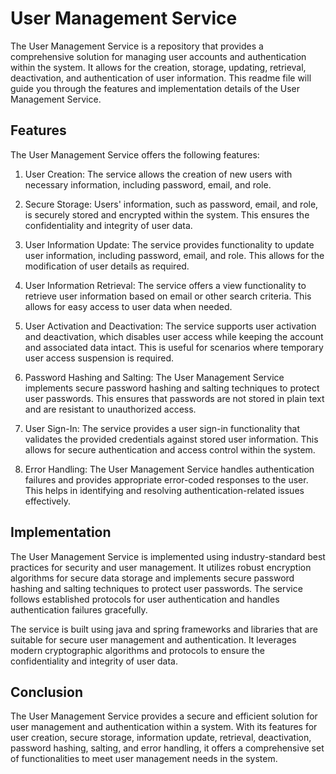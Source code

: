 # User Management Service

The User Management Service is a repository that provides a comprehensive solution for managing user accounts and authentication within the system. It allows for the creation, storage, updating, retrieval, deactivation, and authentication of user information. This readme file will guide you through the features and implementation details of the User Management Service.

## Features

The User Management Service offers the following features:

1. User Creation: The service allows the creation of new users with necessary information, including password, email, and role.

2. Secure Storage: Users' information, such as password, email, and role, is securely stored and encrypted within the system. This ensures the confidentiality and integrity of user data.

3. User Information Update: The service provides functionality to update user information, including password, email, and role. This allows for the modification of user details as required.

4. User Information Retrieval: The service offers a view functionality to retrieve user information based on email or other search criteria. This allows for easy access to user data when needed.

5. User Activation and Deactivation: The service supports user activation and deactivation, which disables user access while keeping the account and associated data intact. This is useful for scenarios where temporary user access suspension is required.

6. Password Hashing and Salting: The User Management Service implements secure password hashing and salting techniques to protect user passwords. This ensures that passwords are not stored in plain text and are resistant to unauthorized access.

7. User Sign-In: The service provides a user sign-in functionality that validates the provided credentials against stored user information. This allows for secure authentication and access control within the system.

8. Error Handling: The User Management Service handles authentication failures and provides appropriate error-coded responses to the user. This helps in identifying and resolving authentication-related issues effectively.

## Implementation

The User Management Service is implemented using industry-standard best practices for security and user management. It utilizes robust encryption algorithms for secure data storage and implements secure password hashing and salting techniques to protect user passwords. The service follows established protocols for user authentication and handles authentication failures gracefully.

The service is built using java and spring frameworks and libraries that are suitable for secure user management and authentication. It leverages modern cryptographic algorithms and protocols to ensure the confidentiality and integrity of user data.



## Conclusion

The User Management Service provides a secure and efficient solution for user management and authentication within a system. With its features for user creation, secure storage, information update, retrieval, deactivation, password hashing, salting, and error handling, it offers a comprehensive set of functionalities to meet user management needs in the system. 
